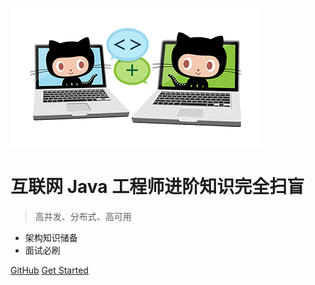 ![logo](img/icon.png)

# 互联网 Java 工程师进阶知识完全扫盲

> 高并发、分布式、高可用

* 架构知识储备
* 面试必刷

[GitHub](https://github.com/doocs/coding-interview/)
[Get Started](#互联网-java-工程师进阶知识完全扫盲)